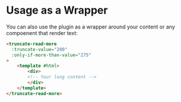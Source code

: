 # Usage as a Wrapper

You can also use the plugin as a wrapper around your content or any compoenent that render text:

```html
<truncate-read-more
  :truncate-value="200"
  :only-if-more-than-value="275"
>
    <template #html>
        <div>
        <!-- Your long content -->
        </div>
    </template>
</truncate-read-more>
```